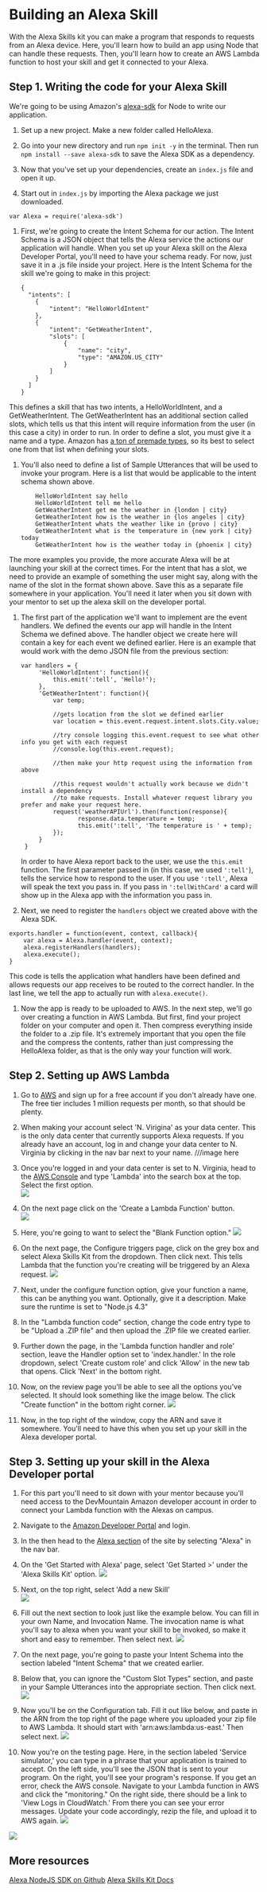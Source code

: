 # Building an Alexa Skill

With the Alexa Skills kit you can make a program that responds to requests from an Alexa device. Here, you'll learn how to build an app using Node that can handle these requests. Then, you'll learn how to create an AWS Lambda function to host your skill and get it connected to your Alexa.

## Step 1\. Writing the code for your Alexa Skill

We're going to be using Amazon's [alexa-sdk](https://www.npmjs.com/package/alexa-sdk) for Node to write our application.

1. Set up a new project. Make a new folder called HelloAlexa.

1. Go into your new directory and run `npm init -y` in the terminal. Then run `npm install --save alexa-sdk` to save the Alexa SDK as a dependency.

1. Now that you've set up your dependencies, create an `index.js` file and open it up.

1. Start out in `index.js` by importing the Alexa package we just downloaded.

  `var Alexa = require('alexa-sdk')`

1. First, we're going to create the Intent Schema for our action. The Intent Schema is a JSON object that tells the Alexa service the actions our application will handle. When you set up your Alexa skill on the Alexa Developer Portal, you'll need to have your schema ready. For now, just save it in a .js file inside your project. Here is the Intent Schema for the skill we're going to make in this project:

    ```
    {
      "intents": [
        {
            "intent": "HelloWorldIntent"
        },
        {
            "intent": "GetWeatherIntent",
            "slots": [
                {
                    "name": "city",
                    "type": "AMAZON.US_CITY"
                }
            ]
        }
      ]
    }
    ```
This defines a skill that has two intents, a HelloWorldIntent, and a GetWeatherIntent. The GetWeatherIntent has an additional section called slots, which tells us that this intent will require information from the user (in this case a city) in order to run. In order to define a slot, you must give it a name and a type. Amazon has [a ton of premade types](https://developer.amazon.com/public/solutions/alexa/alexa-skills-kit/docs/built-in-intent-ref/slot-type-reference), so its best to select one from that list when defining your slots.

1. You'll also need to define a list of Sample Utterances that will be used to invoke your program. Here is a list that would be applicable to the intent schema shown above.

    ```
        HelloWorldIntent say hello
        HelloWorldIntent tell me hello
        GetWeatherIntent get me the weather in {london | city}
        GetWeatherIntent how is the weather in {los angeles | city}
        GetWeatherIntent whats the weather like in {provo | city}
        GetWeatherIntent what is the temperature in {new york | city} today
        GetWeatherIntent how is the weather today in {phoenix | city}
    ```
The more examples you provide, the more accurate Alexa will be at launching your skill at the correct times. For the intent that has a slot, we need to provide an example of something the user might say, along with the name of the slot in the format shown above. Save this as a separate file somewhere in your application. You'll need it later when you sit down with your mentor to set up the alexa skill on the developer portal.

1. The first part of the application we'll want to implement are the event handlers. We defined the events our app will handle in the Intent Schema we defined above. The handler object we create here will contain a key for each event we defined earlier. Here is an example that would work with the demo JSON file from the previous section:

    ```
    var handlers = {
         'HelloWorldIntent': function(){
             this.emit(':tell', 'Hello!');
         },
         'GetWeatherIntent': function(){
             var temp;

             //gets location from the slot we defined earlier
             var location = this.event.request.intent.slots.City.value;

             //try console logging this.event.request to see what other info you get with each request
             //console.log(this.event.request);

             //then make your http request using the information from above

             //this request wouldn't actually work because we didn't install a dependency
             //to make requests. Install whatever request library you prefer and make your request here.
             request('weatherAPIUrl').then(function(response){
                    response.data.temperature = temp;
                    this.emit(':tell', 'The temperature is ' + temp);
             });
         }
     }
    ```

    In order to have Alexa report back to the user, we use the `this.emit` function. The first parameter passed in (in this case, we used `':tell'`), tells the service how to respond to the user. If you use `':tell'`, Alexa will speak the text you pass in. If you pass in `':tellWithCard'` a card will show up in the Alexa app with the information you pass in.

1. Next, we need to register the `handlers` object we created above with the Alexa SDK.

  ```
  exports.handler = function(event, context, callback){
      var alexa = Alexa.handler(event, context);
      alexa.registerHandlers(handlers);
      alexa.execute();
  }
  ```

  This code is tells the application what handlers have been defined and allows requests our app receives to be routed to the correct handler. In the last line, we tell the app to actually run with `alexa.execute()`.

1. Now the app is ready to be uploaded to AWS. In the next step, we'll go over creating a function in AWS Lambda. But first, find your project folder on your computer and open it. Then compress everything inside the folder to a .zip file. It's extremely important that you open the file and the compress the contents, rather than just compressing the HelloAlexa folder, as that is the only way your function will work.

## Step 2. Setting up AWS Lambda

1. Go to [AWS]('https://aws.amazon.com') and sign up for a free account if you don't already have one. The free tier includes 1 million requests per month, so that should be plenty.

1. When making your account select 'N. Virigina' as your data center. This is the only data center that currently supports Alexa requests. If you already have an account, log in and change your data center to N. Virginia by clicking in the nav bar next to your name.
///image here

1. Once you're logged in and your data center is set to N. Virginia, head to the [AWS Console](https://console.aws.amazon.com) and type 'Lambda' into the search box at the top. Select the first option.   
![](http://imgur.com/kZHMhFz.png)

1. On the next page click on the 'Create a Lambda Function' button.   
![](http://imgur.com/IM4XWkJ.png)

1. Here, you're going to want to select the "Blank Function option."
![](http://imgur.com/aITewUu.png)

1. On the next page, the Configure triggers page, click on the grey box and select Alexa Skills Kit from the dropdown. Then click next. This tells Lambda that the function you're creating will be triggered by an Alexa request.
![](http://imgur.com/EIVclN4.png)

1. Next, under the configure function option, give your function a name, this can be anything you want. Optionally, give it a description. Make sure the runtime is set to "Node.js 4.3"

1. In the "Lambda function code" section, change the code entry type to be "Upload a .ZIP file" and then upload the .ZIP file we created earlier.

1. Further down the page, in the 'Lambda function handler and role' section, leave the Handler option set to 'index.handler.' In the role dropdown, select 'Create custom role' and click 'Allow' in the new tab that opens. Click 'Next' in the bottom right.

1. Now, on the review page you'll be able to see all the options you've selected. It should look something like the image below. The click "Create function" in the bottom right corner.
![](http://imgur.com/b7whaJf.png)

1. Now, in the top right of the window, copy the ARN and save it somewhere. You'll need to have this when you set up your skill in the Alexa developer portal.

## Step 3. Setting up your skill in the Alexa Developer portal
1. For this part you'll need to sit down with your mentor because you'll need access to the DevMountain Amazon developer account in order to connect your Lambda function with the Alexas on campus.

1. Navigate to the [Amazon Developer Portal]('https://developer.amazon.com/') and login.

1. In the then head to the [Alexa section]('https://developer.amazon.com/edw/home.html#/') of the site by selecting "Alexa" in the nav bar.

1. On the 'Get Started with Alexa' page, select 'Get Started >' under the 'Alexa Skills Kit' option.
![](http://imgur.com/kVlnUjG.png)

1. Next, on the top right, select 'Add a new Skill'   
![](http://imgur.com/fl33evf.png)

1. Fill out the next section to look just like the example below. You can fill in your own Name, and Invocation Name. The invocation name is what you'll say to alexa when you want your skill to be invoked, so make it short and easy to remember. Then select next.
![](http://imgur.com/3tClT4n.png)

1. On the next page, you're going to paste your Intent Schema into the section labeled "Intent Schema" that we created earlier.

1. Below that, you can ignore the "Custom Slot Types" section, and paste in your Sample Utterances into the appropriate section. Then click next.   
![](http://imgur.com/l5XjO1Y.png)

1. Now you'll be on the Configuration tab. Fill it out like below, and paste in the ARN from the top right of the page where you uploaded your zip file to AWS Lambda. It should start with 'arn:aws:lambda:us-east.' Then select next.
![](http://imgur.com/ipZuBmX.png)

1. Now you're on the testing page. Here, in the section labeled 'Service simulator,' you can type in a phrase that your application is trained to accept. On the left side, you'll see the JSON that is sent to your program. On the right, you'll see your program's response. If you get an error, check the AWS console. Navigate to your Lambda function in AWS and click the "monitoring." On the right side, there should be a link to 'View Logs in CloudWatch.' From there you can see your error messages. Update your code accordingly, rezip the file, and upload it to AWS again.
![](http://imgur.com/ej8xtfJ.png)      

![](http://i.imgur.com/MeujO69.png)


## More resources
[Alexa NodeJS SDK on Github]('https://github.com/alexa/alexa-skills-kit-sdk-for-nodejs')
[Alexa Skills Kit Docs]('https://developer.amazon.com/alexa-skills-kit')

